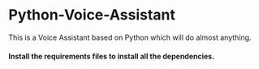 # Python-Voice-Assistant
 This is a Voice Assistant based on Python which will do almost anything.

<h4>Install the requirements files to install all the dependencies.</h4>
